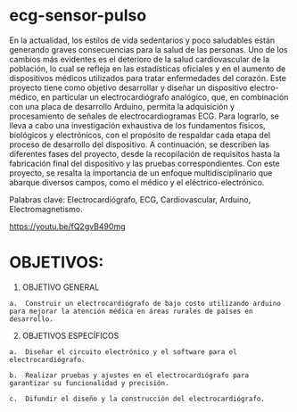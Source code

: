 # ecg-sensor-pulso

En la actualidad, los estilos de vida sedentarios y poco saludables están generando graves consecuencias para la salud de las personas. Uno de los cambios más evidentes es el deterioro de la salud cardiovascular de la población, lo cual se refleja en las estadísticas oficiales y en el aumento de dispositivos médicos utilizados para tratar enfermedades del corazón. Este proyecto tiene como objetivo desarrollar y diseñar un dispositivo electro-médico, en particular un electrocardiógrafo analógico, que, en combinación con una placa de desarrollo Arduino, permita la adquisición y procesamiento de señales de electrocardiogramas ECG. Para lograrlo, se lleva a cabo una investigación exhaustiva de los fundamentos físicos, biológicos y electrónicos, con el propósito de respaldar cada etapa del proceso de desarrollo del dispositivo. A continuación, se describen las diferentes fases del proyecto, desde la recopilación de requisitos hasta la fabricación final del dispositivo y las pruebas correspondientes. Con este proyecto, se resalta la importancia de un enfoque multidisciplinario que abarque diversos campos, como el médico y el eléctrico-electrónico.

Palabras clave: Electrocardiógrafo, ECG, Cardiovascular, Arduino, Electromagnetismo. 

https://youtu.be/fQ2gvB490mg 

# OBJETIVOS:

  1.	OBJETIVO GENERAL

    a.	Construir un electrocardiógrafo de bajo costo utilizando arduino para mejorar la atención médica en áreas rurales de países en desarrollo.

  2.	OBJETIVOS ESPECÍFICOS

    a.	Diseñar el circuito electrónico y el software para el electrocardiógrafo.

    b.	Realizar pruebas y ajustes en el electrocardiógrafo para garantizar su funcionalidad y precisión.

    c.	Difundir el diseño y la construcción del electrocardiógrafo.

